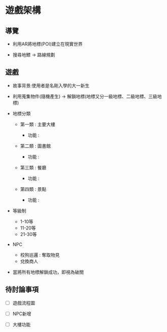 # 遊戲架構

## 導覽

* 利用AR將地標(POI)建立在現實世界

* 搜尋地鰾 -> 路線規劃


## 遊戲

* 故事背景:使用者是名剛入學的大一新生

* 利用蒐集物件(隨機產生) -> 解鎖地標(地標又分一級地標、二級地標、三級地標)

* 地標分類  
  * 第一類 : 主要大樓     
    * 功能 :
  * 第二類 : 圖書館     
    * 功能 :
  * 第三類 : 餐廳      
    * 功能 :
  * 第四類 : 景點 
  
    * 功能 :
    
* 等級制
  * 1-10等 
  * 11-20等
  * 21-30等

* NPC 
  * 校狗巡邏 : 奪取物見
  * 兌換商人
 
* 當將所有地標解鎖成功，即視為破關
  

## 待討論事項
- [ ] 遊戲流程圖
- [ ] NPC新增
- [ ] 大樓功能


